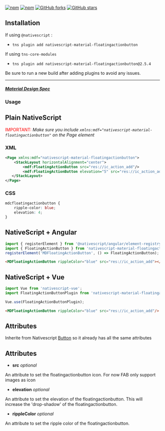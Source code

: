 [![npm](https://img.shields.io/npm/v/nativescript-material-floatingactionbutton.svg)](https://www.npmjs.com/package/nativescript-material-floatingactionbutton)
[![npm](https://img.shields.io/npm/dt/nativescript-material-floatingactionbutton.svg?label=npm%20downloads)](https://www.npmjs.com/package/nativescript-material-floatingactionbutton)
[![GitHub forks](https://img.shields.io/github/forks/Akylas/nativescript-material-components.svg)](https://github.com/Akylas/nativescript-material-components/network)
[![GitHub stars](https://img.shields.io/github/stars/Akylas/nativescript-material-components.svg)](https://github.com/Akylas/nativescript-material-components/stargazers)

## Installation

If using ```@nativescript``` :
* `tns plugin add nativescript-material-floatingactionbutton`

If using ```tns-core-modules```
* `tns plugin add nativescript-material-floatingactionbutton@2.5.4`

Be sure to run a new build after adding plugins to avoid any issues.

---

##### [Material Design Spec](https://material.io/design/components/floatingactionbuttons.html)

### Usage


## Plain NativeScript

<span style="color:red">IMPORTANT: </span>_Make sure you include `xmlns:mdf="nativescript-material-floatingactionbutton"` on the Page element_

### XML

```XML
<Page xmlns:mdf="nativescript-material-floatingactionbutton">
    <StackLayout horizontalAlignment="center">
        <mdf:FloatingActionButton src="res://ic_action_add"/>
        <mdf:FloatingActionButton elevation="5" src="res://ic_action_add"/>
   </StackLayout>
</Page>
```

### CSS

```CSS
mdcfloatingactionbutton {
    ripple-color: blue;
    elevation: 4;
}
```

## NativeScript + Angular

```typescript
import { registerElement } from '@nativescript/angular/element-registry';
import { FloatingActionButton } from 'nativescript-material-floatingactionbutton';
registerElement('MDFloatingActionButton', () => FloatingActionButton);
```

```html
<MDFloatingActionButton rippleColor="blue" src="res://ic_action_add"></MDFloatingActionButton>
```

## NativeScript + Vue

```javascript
import Vue from 'nativescript-vue';
import FloatingActionButtonPlugin from 'nativescript-material-floatingactionbutton/vue';

Vue.use(FloatingActionButtonPlugin);
```

```html
<MDFloatingActionButton rippleColor="blue" src="res://ic_action_add"/>
```

## Attributes

Inherite from Nativescript [Button](https://docs.nativescript.org/ui/ns-ui-widgets/button) so it already has all the same attributes

## Attributes

* **src** _optional_

An attribute to set the floatingactionbutton icon. For now FAB only support images as icon

* **elevation** _optional_

An attribute to set the elevation of the floatingactionbutton. This will increase the 'drop-shadow' of the floatingactionbutton.

* **rippleColor** _optional_

An attribute to set the ripple color of the floatingactionbutton.
